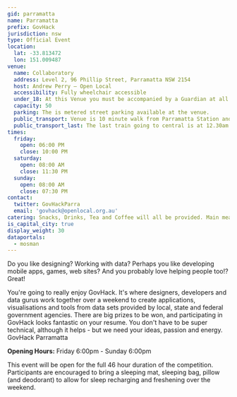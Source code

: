 ```yaml
---
gid: parramatta
name: Parramatta
prefix: GovHack
jurisdiction: nsw
type: Official Event
location:
  lat: -33.813472
  lon: 151.009487
venue: 
  name: Collaboratory
  address: Level 2, 96 Phillip Street, Parramatta NSW 2154
  host: Andrew Perry – Open Local
  accessibility: Fully wheelchair accessible
  under_18: At this Venue you must be accompanied by a Guardian at all times
  capacity: 50
  parking: The is metered street parking available at the venue.
  public_transport: Venue is 10 minute walk from Parramatta Station and there is a shuttle bus that goes from the station to the venue ever 15 minutes. Venue is also located right next to the Parramtta Ferry.
  public_transport_last: The last train going to central is at 12.30am.
times:
  friday:
    open: 06:00 PM
    close: 10:00 PM
  saturday:
    open: 08:00 AM
    close: 11:30 PM
  sunday:
    open: 08:00 AM
    close: 07:30 PM
contact:
  twitter: GovHackParra
  email: 'govhack@openlocal.org.au'
catering: Snacks, Drinks, Tea and Coffee will all be provided. Main meals will be able to be purchased from local cafes etc.
is_capital_city: true
display_weight: 30
dataportals:
  - mosman
---
```


Do you like designing? Working with data? 
Perhaps you like developing mobile apps, games, web sites?
And you probably love helping people too!? Great!

You're going to really enjoy GovHack. It's where designers, developers and data gurus work together over a weekend to create applications, visualisations and tools from data sets provided by local, state and federal government agencies. There are big prizes to be won, and participating in GovHack looks fantastic on your resume. You don't have to be super technical, although it helps - but we need your ideas, passion and energy.
GovHack Parramatta

__Opening Hours:__
Friday 6:00pm - Sunday 6:00pm

This event will be open for the full 46 hour duration of the competition. Participants are encouraged to bring a sleeping mat, sleeping bag, pillow (and deodorant) to allow for sleep recharging and freshening over the weekend.